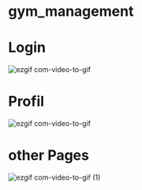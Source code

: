 # gym_management
# Login
![ezgif com-video-to-gif](https://user-images.githubusercontent.com/30563109/90434114-cb76e500-e0c4-11ea-82c5-11f857eb433c.gif)
# Profil
![ezgif com-video-to-gif](https://user-images.githubusercontent.com/30563109/90434449-5061fe80-e0c5-11ea-98ed-e54609153707.gif)
# other Pages
![ezgif com-video-to-gif (1)](https://user-images.githubusercontent.com/30563109/90434591-94ed9a00-e0c5-11ea-80b8-fbc1c9e51c22.gif)
